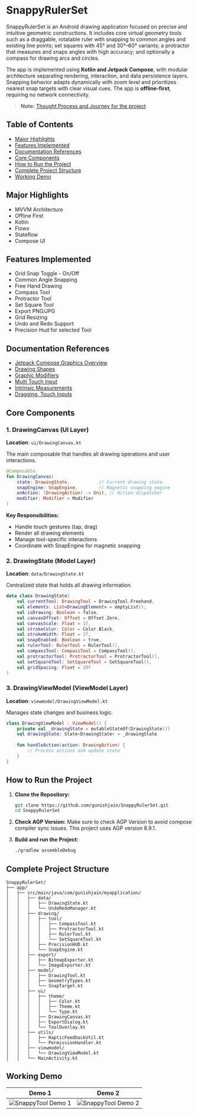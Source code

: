 # SnappyRulerSet

SnappyRulerSet is an Android drawing application focused on precise and intuitive geometric constructions. It includes core virtual geometry tools such as a draggable, rotatable ruler with snapping to common angles and existing line points; set squares with 45° and 30°–60° variants; a protractor that measures and snaps angles with high accuracy; and optionally a compass for drawing arcs and circles.

The app is implemented using **Kotlin and Jetpack Compose**, with modular architecture separating rendering, interaction, and data persistence layers. Snapping behavior adapts dynamically with zoom level and prioritizes nearest snap targets with clear visual cues. The app is **offline-first**, requiring no network connectivity.


> **Note:** [Thought Process and Journey for the project](https://docs.google.com/document/d/1teMZuxwTR-Xr0H8pyQ_Xm7WwEowOqEnmHmjIxG5T3Uo/edit?usp=sharing)

## Table of Contents

- [Major Highlights](#major-highlights)
- [Features Implemented](#features-implemented)
- [Documentation References](#documentation-references)
- [Core Components](#core-components)
- [How to Run the Project](#how-to-run-the-project)
- [Complete Project Structure](#complete-project-structure)
- [Working Demo](#working-demo)

## Major Highlights

- MVVM Architecture
- Offline First
- Kotlin
- Flows
- Stateflow
- Compose UI

## Features Implemented

- Grid Snap Toggle - On/Off
- Common Angle Snapping 
- Free Hand Drawing
- Compass Tool
- Protractor Tool
- Set Square Tool
- Export PNG/JPG
- Grid Resizing
- Undo and Redo Support
- Precision Hud for selected Tool
  
## Documentation References

- [Jetpack Compose Graphics Overview](https://developer.android.com/develop/ui/compose/graphics/draw/overview)
- [Drawing Shapes](https://developer.android.com/develop/ui/compose/graphics/draw/shapes)
- [Graphic Modifiers](https://developer.android.com/develop/ui/compose/graphics/draw/modifiers)
- [Multi Touch Input](https://developer.android.com/develop/ui/compose/touch-input/pointer-input/multi-touch)
- [Intrinsic Measurements](https://developer.android.com/develop/ui/compose/layouts/intrinsic-measurements)
- [Dragging, Touch Inputs](https://developer.android.com/develop/ui/compose/touch-input/pointer-input/drag-swipe-fling)

## Core Components

### 1. DrawingCanvas (UI Layer)
**Location**: `ui/DrawingCanvas.kt`

The main composable that handles all drawing operations and user interactions.

```kotlin
@Composable
fun DrawingCanvas(
    state: DrawingState,           // Current drawing state
    snapEngine: SnapEngine,        // Magnetic snapping engine
    onAction: (DrawingAction) -> Unit, // Action dispatcher
    modifier: Modifier = Modifier
)
```

**Key Responsibilities:**
- Handle touch gestures (tap, drag)
- Render all drawing elements
- Manage tool-specific interactions
- Coordinate with SnapEngine for magnetic snapping

### 2. DrawingState (Model Layer)
**Location**: `data/DrawingState.kt`

Centralized state that holds all drawing information.

```kotlin
data class DrawingState(
    val currentTool: DrawingTool = DrawingTool.Freehand,
    val elements: List<DrawingElement> = emptyList(),
    val isDrawing: Boolean = false,
    val canvasOffset: Offset = Offset.Zero,
    val canvasScale: Float = 1f,
    val strokeColor: Color = Color.Black,
    val strokeWidth: Float = 2f,
    val snapEnabled: Boolean = true,
    val rulerTool: RulerTool = RulerTool(),
    val compassTool: CompassTool = CompassTool(),
    val protractorTool: ProtractorTool = ProtractorTool(),
    val setSquareTool: SetSquareTool = SetSquareTool(),
    val gridSpacing: Float = 20f
)
```

### 3. DrawingViewModel (ViewModel Layer)
**Location**: `viewmodel/DrawingViewModel.kt`

Manages state changes and business logic.

```kotlin
class DrawingViewModel : ViewModel() {
    private val _drawingState = mutableStateOf(DrawingState())
    val drawingState: State<DrawingState> = _drawingState
    
    fun handleAction(action: DrawingAction) {
        // Process actions and update state
    }
}
```

## How to Run the Project

1. **Clone the Repository:**
   ```bash
   git clone https://github.com/gunishjain/SnappyRulerSet.git
   cd SnappyRulerSet
   ```

2. **Check AGP Version:** Make sure to check AGP Version to avoid compose compiler sync issues. This project uses AGP version 8.9.1.

3. **Build and run the Project:**
   ```bash
   ./gradlew assembleDebug
   ```

## Complete Project Structure

```
SnappyRulerSet/
├── app/
│   ├── src/main/java/com/gunishjain/myapplication/
│   │   ├── data/                          
│   │   │   ├── DrawingState.kt          
│   │   │   └── UndoRedoManager.kt        
│   │   ├── drawing/                      
│   │   │   ├── tool/                     
│   │   │   │   ├── CompassTool.kt        
│   │   │   │   ├── ProtractorTool.kt     
│   │   │   │   ├── RulerTool.kt          
│   │   │   │   └── SetSquareTool.kt      
│   │   │   ├── PrecisionHUD.kt           
│   │   │   └── SnapEngine.kt             
│   │   ├── export/                        
│   │   │   ├── BitmapExporter.kt         
│   │   │   └── ImageExporter.kt          
│   │   ├── model/                         
│   │   │   ├── DrawingTool.kt            
│   │   │   ├── GeometryTypes.kt          
│   │   │   └── SnapTarget.kt             
│   │   ├── ui/                           
│   │   │   ├── theme/                   
│   │   │   │   ├── Color.kt             
│   │   │   │   ├── Theme.kt              
│   │   │   │   └── Type.kt               
│   │   │   ├── DrawingCanvas.kt          
│   │   │   ├── ExportDialog.kt           
│   │   │   └── ToolOverlay.kt            
│   │   ├── utils/                        
│   │   │   ├── HapticFeedbackUtil.kt     
│   │   │   └── PermissionHandler.kt      
│   │   ├── viewmodel/                    
│   │   │   └── DrawingViewModel.kt       
│   │   └── MainActivity.kt               

```

## Working Demo

| Demo 1 | Demo 2 |
|--------|--------|
| ![SnappyTool Demo 1](assets/SnappyToolDemo1.gif) | ![SnappyTool Demo 2](assets/SnappyToolDemo2.gif) |
